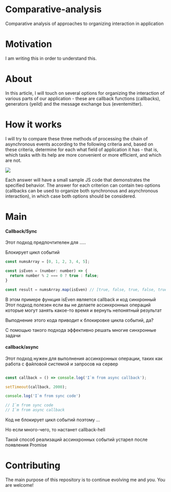 # Comparative-analysis
Comparative analysis of approaches to organizing interaction in application

# Motivation
I am writing this in order to understand this.

# About
In this article, I will touch on several options for organizing the interaction of various parts of our application - these are callback functions (callbacks), generators (yeild) and the message exchange bus (eventemitter).

# How it works

I will try to compare these three methods of processing the chain of asynchronous events according to the following criteria and, based on these criteria, determine for each what field of application it has - that is, which tasks with its help are more convenient or more efficient, and which are not.

![](https://github.com/aleksandrtamrazov/Comparative-analysis/blob/master/img/mainTable.png)

Each answer will have a small sample JS code that demonstrates the specified behavior. The answer for each criterion can contain two options (callbacks can be used to organize both synchronous and asynchronous interaction), in which case both options should be considered.

# Main

#### Callback/Sync

Этот подход предпочтителен для .....

Блокирует цикл событий

```js
const numsArray = [0, 1, 2, 3, 4, 5];

const isEven = (number: number) => {
  return number % 2 === 0 ? true : false;
}

const result = numsArray.map(isEven) // [true, false, true, false, true, false]
```

В этом примере функция isEven является callback и код синхронный 
Этот подход полезен если вы не делаете ассинхронных операций которые могут занять какое-то время и вернуть непонятный результат

Выподнение этого кода приводит к блокировке цикла событий, да?

С помощью такого подхода эффективно решать многие синхронные задачи

#### callback/async

Этот подход нужен для выполнения ассинхронных операции, таких как работа с файловой системой и запросов на сервер

```js

const callback = () => console.log('I`m from async callback');

setTimeout(callback, 2000);

console.log('I`m from sync code')

// I`m from sync code
// I`m from async callback

```

Код не блокирует цикл событий поэтому ...

Но если много-чего, то настанет callback-hell

Такой способ реализаций ассинхронных событий устарел после появления Promise


# Contributing
The main purpose of this repository is to continue evolving me and you. You are welcome!
